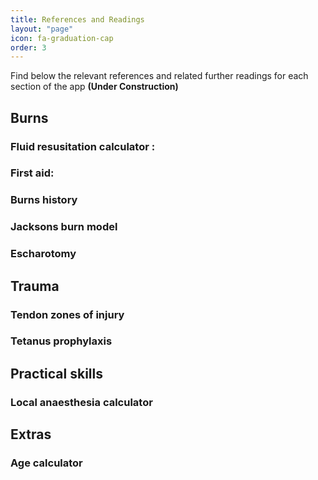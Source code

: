 ```yaml
---
title: References and Readings
layout: "page"
icon: fa-graduation-cap
order: 3
---
```


Find below the relevant references and related further readings for each section of the app **(Under Construction)**

## Burns

### Fluid resusitation calculator :

### First aid:

### Burns history

### Jacksons burn model

### Escharotomy

## Trauma

### Tendon zones of injury

### Tetanus prophylaxis

## Practical skills

### Local anaesthesia calculator

## Extras

### Age calculator
